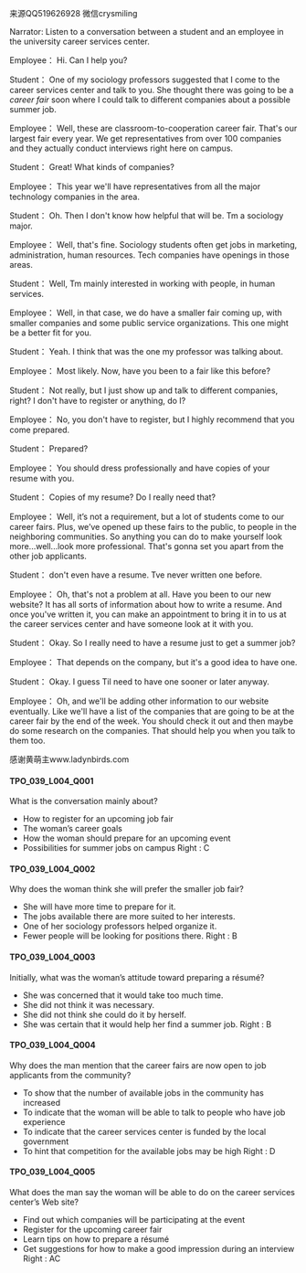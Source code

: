 来源QQ519626928 微信crysmiling

Narrator:
Listen to a conversation between a student and an employee in the university career services center.

Employee：
Hi. Can I help you?

Student：
One of my sociology professors suggested that I come to the career services center and talk to you. She thought there was going to be a *career fair* soon where I could talk to different companies about a possible summer job.

Employee：
Well, these are classroom-to-cooperation career fair. That's our largest fair every year. We get representatives from over 100 companies and they actually conduct interviews right here on campus.

Student：
Great! What kinds of companies?

Employee：
This year we'll have representatives from all the major technology companies in the area.

Student：
Oh. Then I don't know how helpful that will be. Tm a sociology major.

Employee：
Well, that's fine. Sociology students often get jobs in marketing, administration, human resources. Tech companies have openings in those areas.

Student：
Well, Tm mainly interested in working with people, in human services. 

Employee：
Well, in that case, we do have a smaller fair coming up, with smaller companies and some public service organizations. This one might be a better fit for you.

Student：
Yeah. I think that was the one my professor was talking about.

Employee：
Most likely. Now, have you been to a fair like this before?

Student：
Not really, but I just show up and talk to different companies, right? I don't have to register or anything, do I?

Employee：
No, you don't have to register, but I highly recommend that you come prepared.

Student：
Prepared?

Employee：
You should dress professionally and have copies of your resume with you. 

Student：
Copies of my resume? Do I really need that?

Employee：
Well, it’s not a requirement, but a lot of students come to our career fairs. Plus, we’ve opened up these fairs to the public, to people in the neighboring communities. So anything you can do to make yourself look more...well...look more professional. That's gonna set you apart from the other job applicants.

Student：
don't even have a resume. Tve never written one before.

Employee：
Oh, that's not a problem at all. Have you been to our new website? It has all sorts of information about how to write a resume. And once you've written it, you can make an appointment to bring it in to us at the career services center and have someone look at it with you.

Student：
Okay. So I really need to have a resume just to get a summer job?

Employee：
That depends on the company, but it's a good idea to have one.

Student：
Okay. I guess Til need to have one sooner or later anyway.

Employee：
Oh, and we'll be adding other information to our website eventually. Like we'll have a list of the companies that are going to be at the career fair by the end of the week. You should check it out and then maybe do some research on the companies. That should help you when you talk to them too.

感谢黄萌主www.ladynbirds.com

#### TPO_039_L004_Q001
What is the conversation mainly about?
- How to register for an upcoming job fair
- The woman’s career goals
- How the woman should prepare for an upcoming event
- Possibilities for summer jobs on campus
Right : C	

#### TPO_039_L004_Q002
Why does the woman think she will prefer the smaller job fair?
- She will have more time to prepare for it.
- The jobs available there are more suited to her interests.
- One of her sociology professors helped organize it.
- Fewer people will be looking for positions there.
Right : B	

#### TPO_039_L004_Q003
Initially, what was the woman’s attitude toward preparing a résumé?
- She was concerned that it would take too much time.
- She did not think it was necessary.
- She did not think she could do it by herself.
- She was certain that it would help her find a summer job.
Right : B	

#### TPO_039_L004_Q004

Why does the man mention that the career fairs are now open to job applicants from the community?
- To show that the number of available jobs in the community has increased
- To indicate that the woman will be able to talk to people who have job experience
- To indicate that the career services center is funded by the local government
- To hint that competition for the available jobs may be high
Right : D	

#### TPO_039_L004_Q005

What does the man say the woman will be able to do on the career services center’s Web site?
- Find out which companies will be participating at the event
- Register for the upcoming career fair
- Learn tips on how to prepare a résumé
- Get suggestions for how to make a good impression during an interview
Right : AC	
